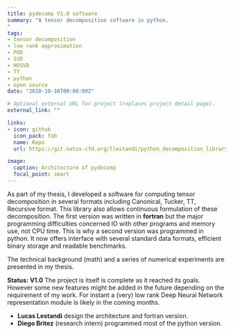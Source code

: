```yaml
---
title: pydecomp V1.0 software
summary: "A tensor decomposition software in python.
"
tags:
- tensor decomposition
- low rank approximation
- POD
- SVD
- HOSVD
- TT
- python
- open source
date: "2018-10-16T00:00:00Z"

# Optional external URL for project (replaces project detail page).
external_link: ""

links:
- icon: github
  icon_pack: fab
  name: Repo
  url: https://git.notus-cfd.org/llestandi/python_decomposition_library

image:
  caption: Architecture of pydecomp
  focal_point: smart
---
```

As part of my thesis, I developed a software for computing tensor decomposition
in several formats including Canonical, Tucker, TT, Recursive format.
This library also allows continuous formulation of these decomposition.
The first version was written in **fortran** but the major programming difficulties
concerned IO with other programs and memory use, not CPU time. This is why a second
version was programmed in python. It now offers interface with several standard
data formats, efficient binary storage and readable benchmarks. </br>

The technical background (math) and a series of numerical experiments are presented
in my thesis.</br>

**Status: V1.0** The project is itself is complete as it reached its goals. However
some new features might be added in the future depending on the requirement of my
work. For instant a (very) low rank Deep Neural Network representation module is
likely in the coming months.

* **Lucas Lestandi** design the architecture and fortran version.
* **Diego Britez** (research intern) programmed most of the python version.
